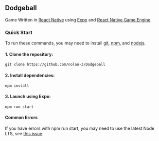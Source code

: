 ## Dodgeball
Game Written in [React Native](https://reactnative.dev/) using [Expo](https://expo.dev/) and [React Native Game Engine](https://github.com/bberak/react-native-game-engine)

### Quick Start
To run these commands, you may need to install [git](https://github.com/git-guides/install-git), [npm](https://www.npmjs.com/package/npm), and [nodejs](https://nodejs.org/en/).

#### 1. Clone the repository:
```
git clone https://github.com/nolan-3/Dodgeball
```
#### 2. Install dependencies:
```
npm install
```
#### 3. Launch using Expo:
```
npm run start
```
#### Common Errors
If you have errors with npm run start, you may need to use the latest Node LTS, see [this issue](https://github.com/expo/expo-cli/issues/4334).